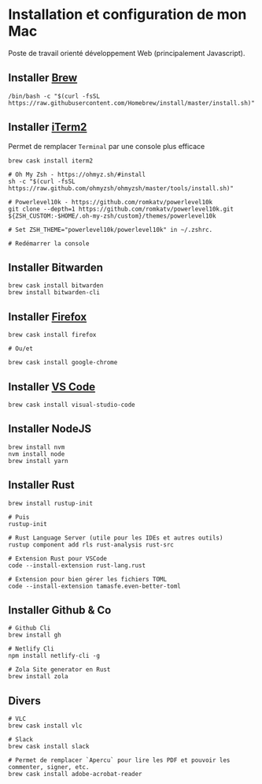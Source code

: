# Installation et configuration de mon Mac

Poste de travail orienté développement Web (principalement Javascript).

## Installer [Brew](https://brew.sh/)

    /bin/bash -c "$(curl -fsSL https://raw.githubusercontent.com/Homebrew/install/master/install.sh)"
    
## Installer [iTerm2](https://www.iterm2.com/)

Permet de remplacer `Terminal` par une console plus efficace

    brew cask install iterm2
    
    # Oh My Zsh - https://ohmyz.sh/#install
    sh -c "$(curl -fsSL https://raw.github.com/ohmyzsh/ohmyzsh/master/tools/install.sh)"   
    
    # Powerlevel10k - https://github.com/romkatv/powerlevel10k
    git clone --depth=1 https://github.com/romkatv/powerlevel10k.git ${ZSH_CUSTOM:-$HOME/.oh-my-zsh/custom}/themes/powerlevel10k
    
    # Set ZSH_THEME="powerlevel10k/powerlevel10k" in ~/.zshrc.
    
    # Redémarrer la console
    
## Installer Bitwarden

    brew cask install bitwarden
    brew install bitwarden-cli

## Installer [Firefox](https://www.mozilla.org/fr/firefox/new/)

    brew cask install firefox
    
    # Ou/et
    
    brew cask install google-chrome
    
## Installer [VS Code](https://code.visualstudio.com/)

    brew cask install visual-studio-code
    
## Installer NodeJS

    brew install nvm
    nvm install node
    brew install yarn
    
## Installer Rust

    brew install rustup-init
    
    # Puis
    rustup-init
    
    # Rust Language Server (utile pour les IDEs et autres outils)
    rustup component add rls rust-analysis rust-src
    
    # Extension Rust pour VSCode
    code --install-extension rust-lang.rust
    
    # Extension pour bien gérer les fichiers TOML
    code --install-extension tamasfe.even-better-toml
    
## Installer Github & Co

    # Github Cli
    brew install gh
    
    # Netlify Cli
    npm install netlify-cli -g
    
    # Zola Site generator en Rust
    brew install zola
    
## Divers

    # VLC
    brew cask install vlc
    
    # Slack
    brew cask install slack
    
    # Permet de remplacer `Apercu` pour lire les PDF et pouvoir les commenter, signer, etc.
    brew cask install adobe-acrobat-reader
